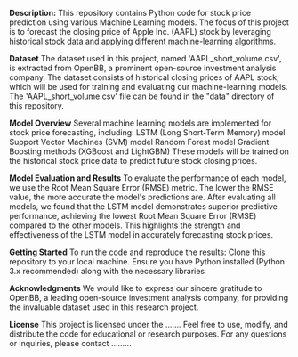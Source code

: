 **Description:**
This repository contains Python code for stock price prediction using various Machine Learning models. The focus of this project is to forecast the closing price of Apple Inc. (AAPL) stock by leveraging historical stock data and applying different machine-learning algorithms.

**Dataset**
The dataset used in this project, named 'AAPL_short_volume.csv', is extracted from OpenBB, a prominent open-source investment analysis company. The dataset consists of historical closing prices of AAPL stock, which will be used for training and evaluating our machine-learning models. The 'AAPL_short_volume.csv' file can be found in the "data" directory of this repository.

**Model Overview**
Several machine learning models are implemented for stock price forecasting, including:
LSTM (Long Short-Term Memory) model
Support Vector Machines (SVM) model
Random Forest model
Gradient Boosting methods (XGBoost and LightGBM)
These models will be trained on the historical stock price data to predict future stock closing prices.

**Model Evaluation and Results**
To evaluate the performance of each model, we use the Root Mean Square Error (RMSE) metric. The lower the RMSE value, the more accurate the model's predictions are. After evaluating all models, we found that the
LSTM model demonstrates superior predictive performance, achieving the lowest Root Mean Square Error (RMSE) compared to the other models. This highlights the strength and effectiveness of the LSTM model in
accurately forecasting stock prices.

**Getting Started**
To run the code and reproduce the results:
Clone this repository to your local machine.
Ensure you have Python installed (Python 3.x recommended) along with the necessary libraries

**Acknowledgments**
We would like to express our sincere gratitude to OpenBB, a leading open-source investment analysis company, for providing the invaluable dataset used in this research project.

**License**
This project is licensed under the ....... Feel free to use, modify, and distribute the code for educational or research purposes.
For any questions or inquiries, please contact .........
